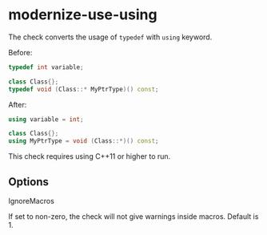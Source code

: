 # modernize-use-using

The check converts the usage of `typedef` with `using` keyword.

Before:

``` c++
typedef int variable;

class Class{};
typedef void (Class::* MyPtrType)() const;
```

After:

``` c++
using variable = int;

class Class{};
using MyPtrType = void (Class::*)() const;
```

This check requires using C++11 or higher to run.

## Options

<div class="option">

IgnoreMacros

If set to non-zero, the check will not give warnings inside macros.
Default is <span class="title-ref">1</span>.

</div>
